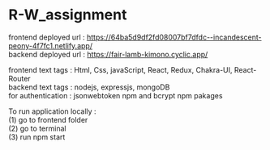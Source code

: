 # R-W_assignment

frontend deployed url : https://64ba5d9df2fd08007bf7dfdc--incandescent-peony-4f7fc1.netlify.app/
<br>
backend deployed url : https://fair-lamb-kimono.cyclic.app/

frontend text tags : Html, Css, javaScript, React, Redux, Chakra-UI, React-Router
<br>
backend text tags : nodejs, expressjs, mongoDB
<br>
for authentication : jsonwebtoken npm and bcrypt npm pakages

To run application locally :
<br>
(1) go to frontend folder
<br>
(2) go to terminal
<br>
(3) run npm start
